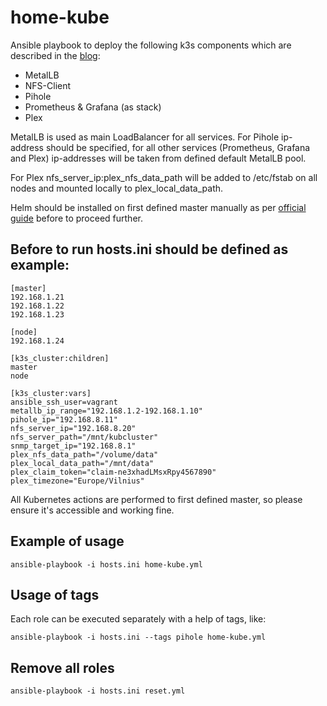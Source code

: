 # home-kube
Ansible playbook to deploy the following k3s components which are described in the [blog](http://blog.sozinov.eu):
* MetalLB
* NFS-Client
* Pihole
* Prometheus & Grafana (as stack)
* Plex

MetalLB is used as main LoadBalancer for all services. For Pihole ip-address should be specified, for all other services (Prometheus, Grafana and Plex) ip-addresses will be taken from defined default MetalLB pool.

For Plex nfs_server_ip:plex_nfs_data_path will be added to /etc/fstab on all nodes and mounted locally to plex_local_data_path.

Helm should be installed on first defined master manually as per [official guide](https://helm.sh/docs/intro/install/) before to proceed further.

## Before to run hosts.ini should be defined as example:
```
[master]
192.168.1.21
192.168.1.22
192.168.1.23

[node]
192.168.1.24

[k3s_cluster:children]
master
node

[k3s_cluster:vars]
ansible_ssh_user=vagrant
metallb_ip_range="192.168.1.2-192.168.1.10"
pihole_ip="192.168.8.11"
nfs_server_ip="192.168.8.20"
nfs_server_path="/mnt/kubcluster"
snmp_target_ip="192.168.8.1"
plex_nfs_data_path="/volume/data"
plex_local_data_path="/mnt/data"
plex_claim_token="claim-ne3xhadLMsxRpy4567890"
plex_timezone="Europe/Vilnius"
```
All Kubernetes actions are performed to first defined master, so please ensure it's accessible and working fine.
## Example of usage
```
ansible-playbook -i hosts.ini home-kube.yml
```
## Usage of tags
Each role can be executed separately with a help of tags, like:
```
ansible-playbook -i hosts.ini --tags pihole home-kube.yml
```

## Remove all roles
```
ansible-playbook -i hosts.ini reset.yml
```
